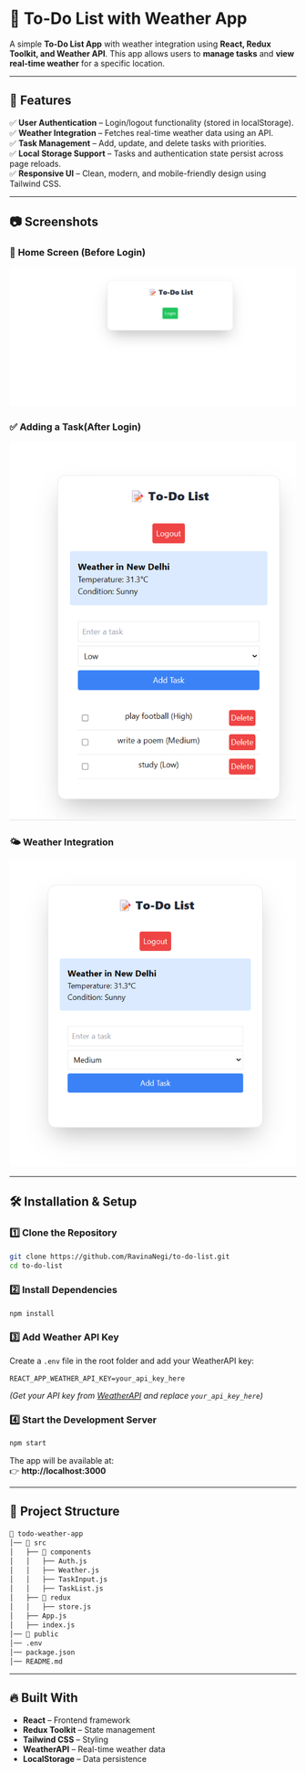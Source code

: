 # 📌 To-Do List with Weather App

A simple **To-Do List App** with weather integration using **React, Redux Toolkit, and Weather API**. This app allows users to **manage tasks** and **view real-time weather** for a specific location.

---

## 🚀 Features

✅ **User Authentication** – Login/logout functionality (stored in localStorage).  
✅ **Weather Integration** – Fetches real-time weather data using an API.  
✅ **Task Management** – Add, update, and delete tasks with priorities.  
✅ **Local Storage Support** – Tasks and authentication state persist across page reloads.  
✅ **Responsive UI** – Clean, modern, and mobile-friendly design using Tailwind CSS.  

---

## 📷 Screenshots

### 🌟 **Home Screen** (Before Login)
![Home Screen](./screenshots/home.png)

### ✅ **Adding a Task**(After Login)
![Adding a Task](./screenshots/add_task.png)

### 🌤️ **Weather Integration**
![Weather](./screenshots/weather.png)


---

## 🛠️ Installation & Setup

### **1️⃣ Clone the Repository**
```sh
git clone https://github.com/RavinaNegi/to-do-list.git
cd to-do-list

```

### **2️⃣ Install Dependencies**
```sh
npm install
```

### **3️⃣ Add Weather API Key**
Create a `.env` file in the root folder and add your WeatherAPI key:
```env
REACT_APP_WEATHER_API_KEY=your_api_key_here
```
_(Get your API key from [WeatherAPI](https://www.weatherapi.com/) and replace `your_api_key_here`)_

### **4️⃣ Start the Development Server**
```sh
npm start
```

The app will be available at:  
👉 **http://localhost:3000**

---

## 🔧 Project Structure
```
📂 todo-weather-app
│── 📂 src
│   ├── 📂 components
│   │   ├── Auth.js
│   │   ├── Weather.js
│   │   ├── TaskInput.js
│   │   ├── TaskList.js
│   ├── 📂 redux
│   │   ├── store.js
│   ├── App.js
│   ├── index.js
│── 📂 public
│── .env
│── package.json
│── README.md
```

---

## 🔥 Built With

- **React** – Frontend framework
- **Redux Toolkit** – State management
- **Tailwind CSS** – Styling
- **WeatherAPI** – Real-time weather data
- **LocalStorage** – Data persistence

